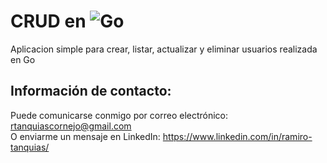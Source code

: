 # CRUD en ![Go](https://img.shields.io/badge/-Go-6ad7e4?style=for-the-badge&logo=go&logoColor=fff)
Aplicacion simple para crear, listar, actualizar y eliminar usuarios realizada en Go

## Información de contacto:
Puede comunicarse conmigo por correo electrónico: rtanquiascornejo@gmail.com\
O enviarme un mensaje en LinkedIn: https://www.linkedin.com/in/ramiro-tanquias/
